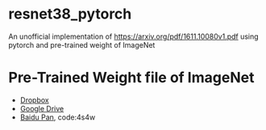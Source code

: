 # resnet38_pytorch
An unofficial implementation of https://arxiv.org/pdf/1611.10080v1.pdf using pytorch and pre-trained weight of ImageNet

# Pre-Trained Weight file of ImageNet

- [Dropbox](https://www.dropbox.com/s/terijw8amsivoq2/resnet38_pretrained_imagenet.pth?dl=0)
- [Google Drive](https://drive.google.com/file/d/1nCDwVbIU4zMQgxQ0JfOUc0m9a5-SjouW/view?usp=sharing)
- [Baidu Pan](https://pan.baidu.com/s/1GlBAsqeOaniv1s1HiMVCng), code:4s4w
